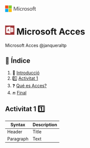 ![image](img/logo.png)
# ![image](img/Appp.png) Microsoft Acces

Microsoft Acces @janqueraltp

## 📖 Índice			
1. :bookmark_tabs: [Introducció](#id1)  
2. :one: [Activitat 1](#id2)  
3. :question: [ Qué es Acces?](#id3) 
4. :end: [Final](#id500)
<div id='id1' />  



<div id='id2' />

## Activitat 1 :one:

| Syntax | Description |
| ----------- | ----------- |
| Header | Title |
| Paragraph | Text |










<div id='id500' />
